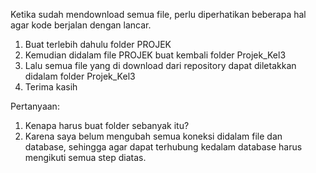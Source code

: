 Ketika sudah mendownload semua file, perlu diperhatikan beberapa hal agar kode berjalan dengan lancar.
1. Buat terlebih dahulu folder PROJEK
2. Kemudian didalam file PROJEK buat kembali folder Projek_Kel3
3. Lalu semua file yang di download dari repository dapat diletakkan didalam folder Projek_Kel3
4. Terima kasih

Pertanyaan:
1. Kenapa harus buat folder sebanyak itu?
2. Karena saya belum mengubah semua koneksi didalam file dan database, sehingga agar dapat terhubung kedalam database harus mengikuti semua step diatas.
